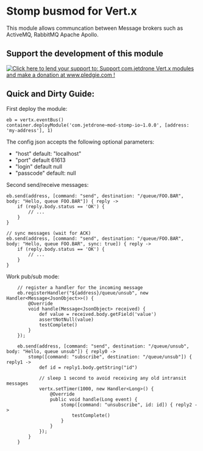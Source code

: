 Stomp busmod for Vert.x
=============================

This module allows communcation between Message brokers such as ActiveMQ, RabbitMQ Apache Apollo.

Support the development of this module
--------------------------------------

[![Click here to lend your support to: Support com.jetdrone Vert.x modules and make a donation at www.pledgie.com !](http://www.pledgie.com/campaigns/19785.png?skin_name=chrome)](http://www.pledgie.com/campaigns/19785)


Quick and Dirty Guide:
--------------------------------------

First deploy the module:

    eb = vertx.eventBus()
    container.deployModule('com.jetdrone~mod-stomp-io~1.0.0', [address: 'my-address'], 1)

The config json accepts the following optional parameters:

* "host" default: "localhost"
* "port" default 61613
* "login" default null
* "passcode" default: null

Second send/receive messages:

    eb.send(address, [command: "send", destination: "/queue/FOO.BAR", body: "Hello, queue FOO.BAR"]) { reply ->
        if (reply.body.status == 'OK') {
            // ...
        }
    }

    // sync messages (wait for ACK)
    eb.send(address, [command: "send", destination: "/queue/FOO.BAR", body: "Hello, queue FOO.BAR", sync: true]) { reply ->
        if (reply.body.status == 'OK') {
            // ...
        }
    }
    
Work pub/sub mode:

        // register a handler for the incoming message
        eb.registerHandler("${address}/queue/unsub", new Handler<Message<JsonObject>>() {
            @Override
            void handle(Message<JsonObject> received) {
                def value = received.body.getField('value')
                assertNotNull(value)
                testComplete()
            }
        });

        eb.send(address, [command: "send", destination: "/queue/unsub", body: "Hello, queue unsub"]) { reply0 ->
            stomp([command: "subscribe", destination: "/queue/unsub"]) { reply1 ->
                def id = reply1.body.getString("id")

                // sleep 1 second to avoid receiving any old intransit messages
                vertx.setTimer(1000, new Handler<Long>() {
                    @Override
                    public void handle(Long event) {
                        stomp([command: "unsubscribe", id: id]) { reply2 ->
                            testComplete()
                        }
                    }
                });
            }
        }
